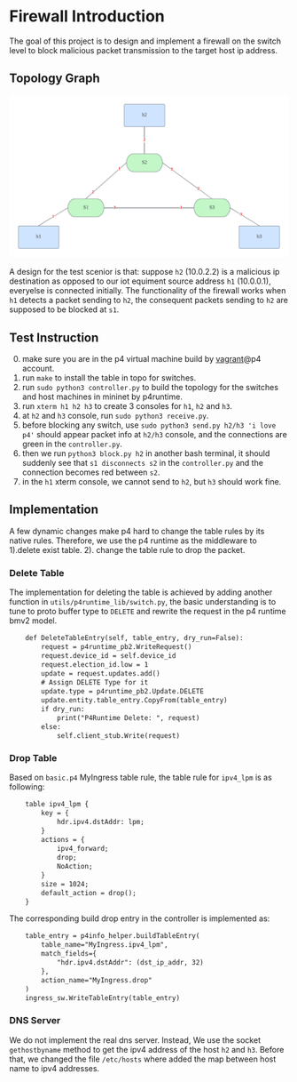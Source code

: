# Firewall Introduction
The goal of this project is to design and implement a firewall on the switch level to block malicious packet transmission to the target host ip address.


## Topology Graph
![graph](./pod-topo/pod-topo.png)

A design for the test scenior is that: suppose `h2` (10.0.2.2) is a malicious ip destination as opposed to our iot equiment source address `h1` (10.0.0.1), everyelse is connected initially. The functionality of the firewall works when `h1` detects a packet sending to `h2`, the consequent packets sending to `h2` are supposed to be blocked at `s1`.

## Test Instruction
0. make sure you are in the p4 virtual machine build by [vagrant](https://github.com/p4lang/tutorials)@p4 account.
1. run `make` to install the table in topo for switches.
2. run `sudo python3 controller.py` to build the topology for the switches and host machines in mininet by p4runtime.
3. run `xterm h1 h2 h3` to create 3 consoles for `h1`, `h2` and `h3`.
4. at `h2` and `h3` console, run `sudo python3 receive.py`.
5. before blocking any switch, use `sudo python3 send.py h2/h3 'i love p4'` should appear packet info at `h2/h3` console, and the connections are green in the `controller.py`.
6. then we run `python3 block.py h2` in another bash terminal, it should suddenly see that `s1 disconnects s2` in the `controller.py` and the connection becomes red between `s2`.
7. in the `h1` xterm console, we cannot send to `h2`, but `h3` should work fine.

## Implementation
A few dynamic changes make p4 hard to change the table rules by its native rules. Therefore, we use the p4 runtime as the middleware to 1).delete exist table. 2). change the table rule to drop the packet.

### Delete Table
The implementation for deleting the table is achieved by adding another function in `utils/p4runtime_lib/switch.py`, the basic understanding is to tune to proto buffer type to `DELETE` and rewrite the request in the p4 runtime bmv2 model.

```
    def DeleteTableEntry(self, table_entry, dry_run=False):
        request = p4runtime_pb2.WriteRequest()
        request.device_id = self.device_id
        request.election_id.low = 1
        update = request.updates.add()
        # Assign DELETE Type for it
        update.type = p4runtime_pb2.Update.DELETE
        update.entity.table_entry.CopyFrom(table_entry)
        if dry_run:
            print("P4Runtime Delete: ", request)
        else:
            self.client_stub.Write(request)
```

### Drop Table
Based on `basic.p4` MyIngress table rule, the table rule for `ipv4_lpm` is as following:

```
    table ipv4_lpm {
        key = {
            hdr.ipv4.dstAddr: lpm;
        }
        actions = {
            ipv4_forward;
            drop;
            NoAction;
        }
        size = 1024;
        default_action = drop();
    }
```

The corresponding build drop entry in the controller is implemented as:

```
    table_entry = p4info_helper.buildTableEntry(
        table_name="MyIngress.ipv4_lpm",
        match_fields={
            "hdr.ipv4.dstAddr": (dst_ip_addr, 32)
        },
        action_name="MyIngress.drop"
    )
    ingress_sw.WriteTableEntry(table_entry)
```
### DNS Server
We do not implement the real dns server. Instead, We use the socket `gethostbyname` method to get the ipv4 address of the host `h2` and `h3`. Before that, we changed the file `/etc/hosts` where added the map between host name to ipv4 addresses.

